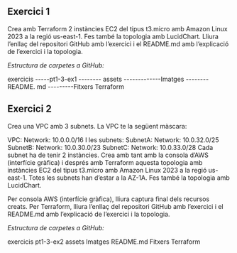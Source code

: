 ##  Exercici 1
Crea amb Terraform 2 instàncies EC2 del tipus t3.micro amb Amazon Linux 2023 a la regió us-east-1. Fes també la topologia amb LucidChart. Lliura l’enllaç del repositori GitHub amb l’exercici i el README.md amb l’explicació de l’exercici i la topologia.

_Estructura de carpetes a GitHub:_

exercicis
-----pt1-3-ex1
-------- assets
-------------Imatges
-------- README. md
---------Fitxers Terraform

## Exercici 2
Crea una VPC amb 3 subnets. La VPC te la següent màscara:

VPC:
Network: 10.0.0.0/16
I les subnets:
SubnetA:
Network: 10.0.32.0/25
SubnetB:
Network: 10.0.30.0/23
SubnetC:
Network: 10.0.33.0/28
Cada subnet ha de tenir 2 instàncies.
Crea amb tant amb la consola d’AWS (interfície gràfica) i després amb Terraform aquesta topologia amb instàncies EC2 del tipus t3.micro amb Amazon Linux 2023 a la regió us-east-1. Totes les subnets han d’estar a la AZ-1A. Fes també la topologia amb LucidChart.

Per consola AWS (interfície gràfica), lliura captura final dels recursos creats.
Per Terraform, lliura l’enllaç del repositori GitHub amb l’exercici i el README.md amb l’explicació de l’exercici i la topologia.


_Estructura de carpetes a GitHub:_

exercicis
pt1-3-ex2
assets
Imatges
README.md
Fitxers Terraform


